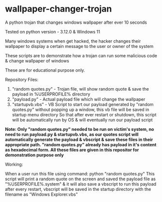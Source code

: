 # wallpaper-changer-trojan
A python trojan that changes windows wallpaper after ever 10 seconds

Tested on python version - 3.12.0 & Windows 11

Many windows systems when get hacked, the hacker changes their wallpaper to display a certain message to the user or owner of the system

These scripts are to demonstrate how a trojan can run some malicious code & change wallpaper of windows

These are for educational purpose only.

Repository Files:
1. "random quotes.py" - Trojan file, will show random quote & save the payload in %USERPROFILE% directory
2. "payload.py" - Actual payload file which will change the wallpaper
3. "startupvb.vbs" - VB Script to start our payload generated by "random quotes.py" without popping up a window, this vb file will be saved in startup menu directory                      So that after ever restart or shutdown, this script will be automatically run by OS & will eventually run our payload script

**Note: Only "random quotes.py" needed to be run on victim's system, no need to run payload.py & startupvb.vbs, as our quotes script will automatically generate the          payload & vbscript & save these files in their appropriate path. "random quotes.py" already has payload in it's content as hexadecimal form. All these files 
        are given in this repositor for demonstration purpose only**

Working:

When a user run this file using command:
  python "random quotes.py"
This script will print a random quote on the screen and saved the payload file as "%USERPROFILE%\.system" & it will also save a vbscript to run this payload after every restart, vbscript will be saved in the startup directory with the filename as "Windows Explorer.vbs"
